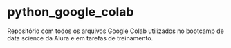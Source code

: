 # python_google_colab
Repositório com todos os arquivos Google Colab utilizados no bootcamp de data science da Alura e em tarefas de treinamento.
